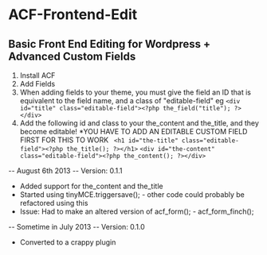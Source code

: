 ACF-Frontend-Edit
=================
Basic Front End Editing for Wordpress + Advanced Custom Fields
-----------------

1. Install ACF
2. Add Fields
3. When adding fields to your theme, you must give the field an ID that is equivalent to the field name, and a class of "editable-field"
eg
```<div id="title" class="editable-field"><?php the_field("title"); ?></div>```
4. Add the following id and class to your the_content and the_title, and they become editable!
*YOU HAVE TO ADD AN EDITABLE CUSTOM FIELD FIRST FOR THIS TO WORK
```	<h1 id="the-title" class="editable-field"><?php the_title(); ?></h1>```
```<div id="the-content" class="editable-field"><?php the_content(); ?></div>```



-- August 6th 2013 --
Version: 0.1.1

* Added support for the_content and the_title
* Started using tinyMCE.triggersave(); - other code could probably be refactored using this
* Issue: Had to make an altered version of acf_form(); - acf_form_finch();

-- Sometime in July 2013 --
Version: 0.1.0

* Converted to a crappy plugin

